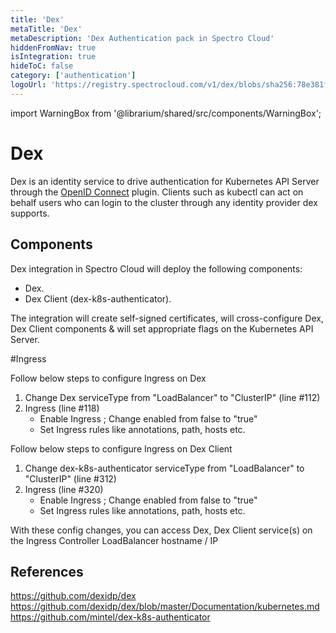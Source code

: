 ```yaml
---
title: 'Dex'
metaTitle: 'Dex'
metaDescription: 'Dex Authentication pack in Spectro Cloud'
hiddenFromNav: true
isIntegration: true
hideToC: false
category: ['authentication']
logoUrl: 'https://registry.spectrocloud.com/v1/dex/blobs/sha256:78e381fe12509ed94c7c19cd6f6fc4e896ec66485364644dc1a40229fcf9d90d?type=image/png'
---
```


import WarningBox from '@librarium/shared/src/components/WarningBox';

# Dex

Dex is an identity service to drive authentication for Kubernetes API Server through the [OpenID Connect](https://openid.net/connect/) plugin. Clients such as kubectl can act on behalf users who can login to the cluster through any identity provider dex supports.

## Components

Dex integration in Spectro Cloud will deploy the following components:

* Dex.
* Dex Client (dex-k8s-authenticator).

The integration will create self-signed certificates, will cross-configure Dex, Dex Client components & will set appropriate flags on the Kubernetes API Server.

#Ingress

Follow below steps to configure Ingress on Dex

1. Change Dex serviceType from "LoadBalancer" to "ClusterIP" (line #112)
2. Ingress (line #118)
   * Enable Ingress ; Change enabled from false to "true"
   * Set Ingress rules like annotations, path, hosts etc.

Follow below steps to configure Ingress on Dex Client

1. Change dex-k8s-authenticator serviceType from "LoadBalancer" to "ClusterIP" (line #312)
2. Ingress (line #320)
   * Enable Ingress ; Change enabled from false to "true"
   * Set Ingress rules like annotations, path, hosts etc.

With these config changes, you can access Dex, Dex Client service(s) on the Ingress Controller LoadBalancer hostname / IP


## References

https://github.com/dexidp/dex
https://github.com/dexidp/dex/blob/master/Documentation/kubernetes.md 
https://github.com/mintel/dex-k8s-authenticator
